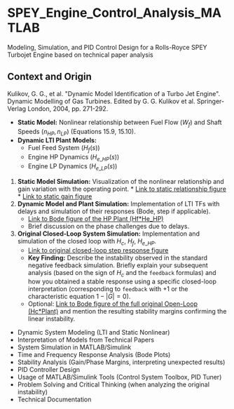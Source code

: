 # SPEY_Engine_Control_Analysis_MATLAB
Modeling, Simulation, and PID Control Design for a Rolls-Royce SPEY Turbojet Engine based on technical paper analysis

## Context and Origin
Kulikov, G. G., et al. "Dynamic Model Identification of a Turbo Jet Engine". Dynamic Modelling of Gas Turbines. Edited by G. G. Kulikov et al. Springer-Verlag London, 2004, pp. 271-292.


* **Static Model:** Nonlinear relationship between Fuel Flow ($W_f$) and Shaft Speeds ($n_{HP}, n_{LP}$) (Equations 15.9, 15.10).
* **Dynamic LTI Plant Models:**
    * Fuel Feed System ($H_f(s)$) 
    * Engine HP Dynamics ($H_{e\_HP}(s)$) 
    * Engine LP Dynamics ($H_{e\_LP}(s)$)

 1.  **Static Model Simulation:** Visualization of the nonlinear relationship and gain variation with the operating point.
    * [Link to static relationship figure](screenshots/Static_Rel.PNG)
    * [Link to static gain figure](path/to/figures/static_gain.png)
2.  **Dynamic Model and Plant Simulation:** Implementation of LTI TFs with delays and simulation of their responses (Bode, step if applicable).
    * [Link to Bode figure of the HP Plant (Hf*He_HP)](path/to/figures/plant_hp_bode.png)
    * Brief discussion on the phase challenges due to delays.
3.  **Original Closed-Loop System Simulation:** Implementation and simulation of the closed loop with $H_c$, $H_f$, $H_{e\_HP}$.
    * [Link to original closed-loop step response figure](path/to/figures/original_closed_loop_step.png)
    * **Key Finding:** Describe the instability observed in the standard negative feedback simulation. Briefly explain your subsequent analysis (based on the sign of $H_c$ and the `feedback` formulas) and how you obtained a stable response using a specific closed-loop interpretation (corresponding to `feedback` with +1 or the characteristic equation $1-|G|=0$).
    * Optional: [Link to Bode figure of the full original Open-Loop (Hc*Plant)](path/to/figures/open_loop_original_bode.png) and mention the resulting stability margins confirming the linear instability.



* Dynamic System Modeling (LTI and Static Nonlinear)
* Interpretation of Models from Technical Papers
* System Simulation in MATLAB/Simulink
* Time and Frequency Response Analysis (Bode Plots)
* Stability Analysis (Gain/Phase Margins, interpreting unexpected results)
* PID Controller Design
* Usage of MATLAB/Simulink Tools (Control System Toolbox, PID Tuner)
* Problem Solving and Critical Thinking (when analyzing the original instability)
* Technical Documentation
